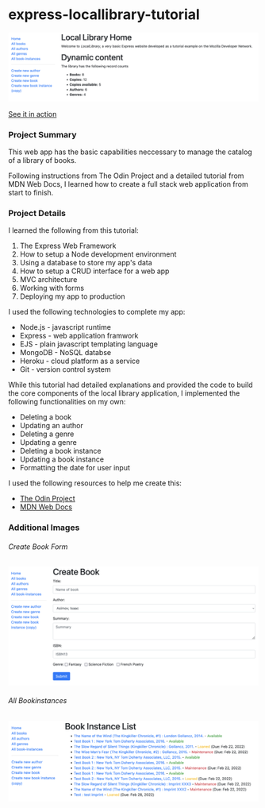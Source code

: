 # express-locallibrary-tutorial

![Screengrab of app's catalog homepage](/public/images/express-locallibrary-tutorial-screenshot-home.png?raw=true)

[See it in action](https://evening-dusk-48306.herokuapp.com/catalog)

### Project Summary

This web app has the basic capabilities neccessary to manage the catalog of a library of books.

Following instructions from The Odin Project and a detailed tutorial from MDN Web Docs, I learned how to create a full stack web application from start to finish.

### Project Details

I learned the following from this tutorial:
1. The Express Web Framework
2. How to setup a Node development environment
3. Using a database to store my app's data
4. How to setup a CRUD interface for a web app
5. MVC architecture
6. Working with forms
7. Deploying my app to production

I used the following technologies to complete my app:
- Node.js - javascript runtime
- Express - web application framwork
- EJS - plain javascript templating language
- MongoDB - NoSQL databse
- Heroku - cloud platform as a service
- Git - version control system

While this tutorial had detailed explanations and provided the code to build the core components of the local library application, I implemented the following functionalities on my own:
- Deleting a book
- Updating an author
- Deleting a genre
- Updating a genre
- Deleting a book instance
- Updating a book instance
- Formatting the date for user input

I used the following resources to help me create this:
- [The Odin Project](https://www.theodinproject.com/paths/full-stack-javascript/courses/nodejs/lessons/introduction-to-express)
- [MDN Web Docs](https://developer.mozilla.org/en-US/docs/Learn/Server-side/Express_Nodejs/Tutorial_local_library_website)

### Additional Images

###### Create Book Form
![Screengrab of app's book create form](/public/images/express-locallibrary-tutorial-screenshot-create-book.png?raw=true)

###### All Bookinstances
![Screengrab of app's all bookinstances list](/public/images/express-locallibrary-tutorial-screenshot-bookinstance-list.png?raw=true)
